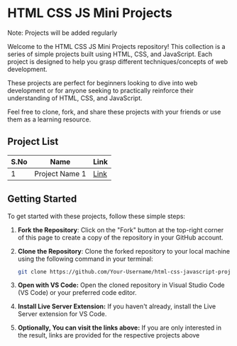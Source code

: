 # HTML CSS JS Mini Projects

Note: Projects will be added regularly

Welcome to the HTML CSS JS Mini Projects repository! This collection is a series of simple projects built using HTML, CSS, and JavaScript. Each project is designed to help you grasp different techniques/concepts of web development.

These projects are perfect for beginners looking to dive into web development or for anyone seeking to practically reinforce their understanding of HTML, CSS, and JavaScript.

Feel free to clone, fork, and share these projects with your friends or use them as a learning resource.

## Project List

| S.No | Name               | Link                                |
|------|--------------------|-------------------------------------|
| 1    | Project Name 1     | [Link](https://tencodev.github.io/html-css-js-mini-projects/001-Pokemon-Gallery/)  |



## Getting Started

To get started with these projects, follow these simple steps:

1. **Fork the Repository**: Click on the "Fork" button at the top-right corner of this page to create a copy of the repository in your GitHub account.

2. **Clone the Repository**: Clone the forked repository to your local machine using the following command in your terminal:

   ```bash
   git clone https://github.com/Your-Username/html-css-javascript-projects.git
   ```
   
3. **Open with VS Code:** Open the cloned repository in Visual Studio Code (VS Code) or your preferred code editor.

4. **Install Live Server Extension:** If you haven't already, install the Live Server extension for VS Code.

5. **Optionally, You can visit the links above:** If you are only interested in the result, links are provided for the respective projects above


